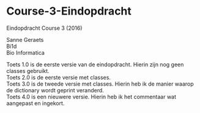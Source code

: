 # Course-3-Eindopdracht
Eindopdracht Course 3 (2016)

Sanne Geraets <br />
Bi1d <br />
Bio Informatica <br />

Toets 1.0 is de eerste versie van de eindopdracht. Hierin zijn nog geen classes gebruikt. <br />
Toets 2.0 is de eerste versie met classes.<br />
Toets 3.0 is de tweede versie met classes. Hierin heb ik de manier waarop de dictionary wordt geprint veranderd.<br />
Toets 4.0 is een nieuwere versie. Hierin heb ik het commentaar wat aangepast en ingekort.<br />
